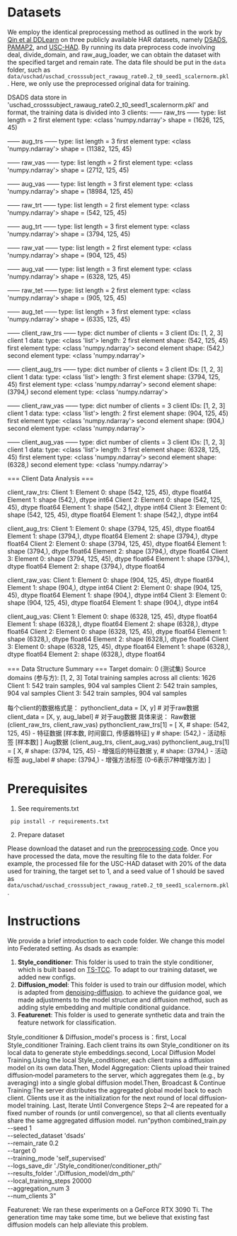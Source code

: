 



# Datasets

We employ the identical preprocessing method as outlined in the work by [Qin et al DDLearn](https://github.com/microsoft/robustlearn/tree/main/ddlearn) on three publicly available HAR datasets, namely [DSADS](https://archive.ics.uci.edu/dataset/256/daily+and+sports+activities), [PAMAP2](https://archive.ics.uci.edu/dataset/231/pamap2+physical+activity+monitoring), and [USC-HAD](https://sipi.usc.edu/had/). By running its data preprocess code involving deal, divide_domain, and raw_aug_loader, we can obtain the dataset with the specified target and remain rate. The data file should be put in the `data` folder, such as `data/uschad/uschad_crosssubject_rawaug_rate0.2_t0_seed1_scalernorm.pkl`. Here, we only use the preprocessed original data for training.

DSADS data store in 'uschad_crosssubject_rawaug_rate0.2_t0_seed1_scalernorm.pkl' and format, the training data is divided into 3 clients:
—— raw_trs ——
  type: list
  length = 2
  first element type: <class 'numpy.ndarray'>
  shape = (1626, 125, 45)

—— aug_trs ——
  type: list
  length = 3
  first element type: <class 'numpy.ndarray'>
  shape = (11382, 125, 45)

—— raw_vas ——
  type: list
  length = 2
  first element type: <class 'numpy.ndarray'>
  shape = (2712, 125, 45)

—— aug_vas ——
  type: list
  length = 3
  first element type: <class 'numpy.ndarray'>
  shape = (18984, 125, 45)

—— raw_trt ——
  type: list
  length = 2
  first element type: <class 'numpy.ndarray'>
  shape = (542, 125, 45)

—— aug_trt ——
  type: list
  length = 3
  first element type: <class 'numpy.ndarray'>
  shape = (3794, 125, 45)

—— raw_vat ——
  type: list
  length = 2
  first element type: <class 'numpy.ndarray'>
  shape = (904, 125, 45)

—— aug_vat ——
  type: list
  length = 3
  first element type: <class 'numpy.ndarray'>
  shape = (6328, 125, 45)

—— raw_tet ——
  type: list
  length = 2
  first element type: <class 'numpy.ndarray'>
  shape = (905, 125, 45)

—— aug_tet ——
  type: list
  length = 3
  first element type: <class 'numpy.ndarray'>
  shape = (6335, 125, 45)

—— client_raw_trs ——
  type: dict
  number of clients = 3
  client IDs: [1, 2, 3]
  client 1 data:
    type: <class 'list'>
    length: 2
    first element shape: (542, 125, 45)
    first element type: <class 'numpy.ndarray'>
    second element shape: (542,)
    second element type: <class 'numpy.ndarray'>

—— client_aug_trs ——
  type: dict
  number of clients = 3
  client IDs: [1, 2, 3]
  client 1 data:
    type: <class 'list'>
    length: 3
    first element shape: (3794, 125, 45)
    first element type: <class 'numpy.ndarray'>
    second element shape: (3794,)
    second element type: <class 'numpy.ndarray'>

—— client_raw_vas ——
  type: dict
  number of clients = 3
  client IDs: [1, 2, 3]
  client 1 data:
    type: <class 'list'>
    length: 2
    first element shape: (904, 125, 45)
    first element type: <class 'numpy.ndarray'>
    second element shape: (904,)
    second element type: <class 'numpy.ndarray'>

—— client_aug_vas ——
  type: dict
  number of clients = 3
  client IDs: [1, 2, 3]
  client 1 data:
    type: <class 'list'>
    length: 3
    first element shape: (6328, 125, 45)
    first element type: <class 'numpy.ndarray'>
    second element shape: (6328,)
    second element type: <class 'numpy.ndarray'>

=== Client Data Analysis ===

client_raw_trs:
  Client 1:
    Element 0: shape (542, 125, 45), dtype float64
    Element 1: shape (542,), dtype int64
  Client 2:
    Element 0: shape (542, 125, 45), dtype float64
    Element 1: shape (542,), dtype int64
  Client 3:
    Element 0: shape (542, 125, 45), dtype float64
    Element 1: shape (542,), dtype int64

client_aug_trs:
  Client 1:
    Element 0: shape (3794, 125, 45), dtype float64
    Element 1: shape (3794,), dtype float64
    Element 2: shape (3794,), dtype float64
  Client 2:
    Element 0: shape (3794, 125, 45), dtype float64
    Element 1: shape (3794,), dtype float64
    Element 2: shape (3794,), dtype float64
  Client 3:
    Element 0: shape (3794, 125, 45), dtype float64
    Element 1: shape (3794,), dtype float64
    Element 2: shape (3794,), dtype float64

client_raw_vas:
  Client 1:
    Element 0: shape (904, 125, 45), dtype float64
    Element 1: shape (904,), dtype int64
  Client 2:
    Element 0: shape (904, 125, 45), dtype float64
    Element 1: shape (904,), dtype int64
  Client 3:
    Element 0: shape (904, 125, 45), dtype float64
    Element 1: shape (904,), dtype int64

client_aug_vas:
  Client 1:
    Element 0: shape (6328, 125, 45), dtype float64
    Element 1: shape (6328,), dtype float64
    Element 2: shape (6328,), dtype float64
  Client 2:
    Element 0: shape (6328, 125, 45), dtype float64
    Element 1: shape (6328,), dtype float64
    Element 2: shape (6328,), dtype float64
  Client 3:
    Element 0: shape (6328, 125, 45), dtype float64
    Element 1: shape (6328,), dtype float64
    Element 2: shape (6328,), dtype float64

=== Data Structure Summary ===
Target domain: 0 (测试集)
Source domains (参与方): [1, 2, 3]
Total training samples across all clients: 1626
  Client 1: 542 train samples, 904 val samples
  Client 2: 542 train samples, 904 val samples
  Client 3: 542 train samples, 904 val samples

每个client的数据格式是：
pythonclient_data = [X, y]  # 对于raw数据
client_data = [X, y, aug_label]  # 对于aug数据
具体来说：
Raw数据 (client_raw_trs, client_raw_vas)
pythonclient_raw_trs[1] = [
    X,  # shape: (542, 125, 45) - 特征数据 [样本数, 时间窗口, 传感器特征]
    y   # shape: (542,) - 活动标签 [样本数]
]
Aug数据 (client_aug_trs, client_aug_vas)
pythonclient_aug_trs[1] = [
    X,          # shape: (3794, 125, 45) - 增强后的特征数据
    y,          # shape: (3794,) - 活动标签
    aug_label   # shape: (3794,) - 增强方法标签 (0-6表示7种增强方法)
]



# Prerequisites

1. See requirements.txt

```
 pip install -r requirements.txt
```

2. Prepare dataset

Please download the dataset and run the [preprocessing code](https://github.com/microsoft/robustlearn/tree/main/ddlearn). Once you have processed the data, move the resulting file to the data folder. For example, the processed file for the USC-HAD dataset with 20% of the data used for training, the target set to 1, and a seed value of 1 should be saved as `data/uschad/uschad_crosssubject_rawaug_rate0.2_t0_seed1_scalernorm.pkl`.




# Instructions

We provide a brief introduction to each code folder. We change this model into Federated setting. As dsads as example: 

1. **Style_conditioner**: This folder is used to train the style conditioner, which is built based on [TS-TCC](https://github.com/emadeldeen24/TS-TCC/).  To adapt to our training dataset, we added new configs.
2. **Diffusion_model**: This folder is used to train our diffusion model, which is adapted from [denoising-diffusion](https://github.com/lucidrains/denoising-diffusion-pytorch). to achieve the guidance goal, we made adjustments to the model structure and diffusion method, such as adding style embedding and multiple conditional guidance.
3. **Featurenet**: This folder is used to generate synthetic data and train the feature network for classification.

Style_conditioner & Diffusion_model's process is：first, Local Style_conditioner Training. Each client trains its own Style_conditioner on its local data to generate style embeddings.second, Local Diffusion Model Training.Using the local Style_conditioner, each client trains a diffusion model on its own data.Then, Model Aggregation: Clients upload their trained diffusion‐model parameters to the server, which aggregates them (e.g., by averaging) into a single global diffusion model.Then, Broadcast & Continue Training:The server distributes the aggregated global model back to each client. Clients use it as the initialization for the next round of local diffusion‐model training. Last, Iterate Until Convergence
Steps 2–4 are repeated for a fixed number of rounds (or until convergence), so that all clients eventually share the same aggregated diffusion model.
run"python combined_train.py \
    --seed 1 \
    --selected_dataset 'dsads' \
    --remain_rate 0.2 \
    --target 0 \
    --training_mode 'self_supervised' \
    --logs_save_dir './Style_conditioner/conditioner_pth/' \
    --results_folder './Diffusion_model/dm_pth/' \
    --local_training_steps 20000 \
    --aggregation_num 3 \
    --num_clients 3"

Featurenet:
We ran these experiments on a GeForce RTX 3090 Ti. The generation time may take some time, but we believe that existing fast diffusion models can help alleviate this problem.




